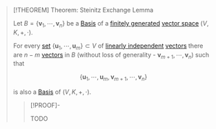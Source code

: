 >[!THEOREM] Theorem: Steinitz Exchange Lemma
>
>Let $B = \{\mathbf{v}_1,\cdots,\mathbf{v}_n\}$ be a [Basis](Basis.md) of a [finitely generated](../Spanning%20Set%20(Generator).md) [vector space](../Vector%20Space.md) $(V, K, +,\cdot)$.
>
>For every [set](../../../../Set%20Theory/Set.md) $\{\mathbf{u}_1,\cdots,\mathbf{u}_m\}\subset V$ of [linearly independent](../Linear%20Independence.md) [vectors](../Vector%20Space.md)  there are $n-m$ [vectors](../Vector%20Space.md) in $B$ (without loss of generality - $\mathbf{v}_{m+1}, \cdots, \mathbf{v}_n$) such that
>
>$$\{\mathbf{u}_1,\cdots,\mathbf{u}_m,\mathbf{v}_{m+1},\cdots,\mathbf{v}_n\}$$
>
>is also a [Basis](Basis.md) of $(V,K,+,\cdot)$.
>
>>[!PROOF]-
>>
>>TODO
>>
>